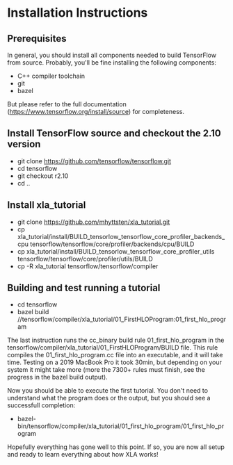 # Installation Instructions

## Prerequisites
In general, you should install all components needed to build TensorFlow from source. Probably, you'll be fine installing the following components:
- C++ compiler toolchain
- git
- bazel

But please refer to the full documentation (https://www.tensorflow.org/install/source) for completeness.

## Install TensorFlow source and checkout the 2.10 version
- git clone https://github.com/tensorflow/tensorflow.git
- cd tensorflow
- git checkout r2.10
- cd ..

## Install xla_tutorial
- git clone https://github.com/mhyttsten/xla_tutorial.git
- cp xla_tutorial/install/BUILD_tensorlow_tensorflow_core_profiler_backends_cpu tensorflow/tensorflow/core/profiler/backends/cpu/BUILD
- cp xla_tutorial/install/BUILD_tensorlow_tensorflow_core_profiler_utils tensorflow/tensorflow/core/profiler/utils/BUILD
- cp -R xla_tutorial tensorflow/tensorflow/compiler

## Building and test running a tutorial
- cd tensorflow
- bazel build //tensorflow/compiler/xla_tutorial/01_FirstHLOProgram:01_first_hlo_program

The last instruction runs the cc_binary build rule 01_first_hlo_program in the tensorflow/compiler/xla_tutorial/01_FirstHLOProgram/BUILD file. This rule compiles the 01_first_hlo_program.cc file into an executable, and it will take time. Testing on a 2019 MacBook Pro it took 30min, but depending on your system it might take more (more the 7300+ rules must finish, see the progress in the bazel build output).

Now you should be able to execute the first tutorial. You don't need to understand what the program does or the output, but you should see a successfull completion:
- bazel-bin/tensorflow/compiler/xla_tutorial/01_first_hlo_program/01_first_hlo_program

Hopefully everything has gone well to this point.
If so, you are now all setup and ready to learn everything about how XLA works!
